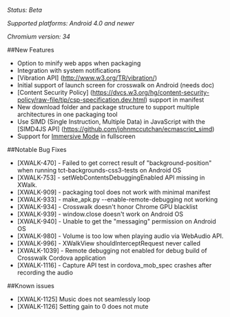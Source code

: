 *Status: Beta*

*Supported platforms: Android 4.0 and newer*

*Chromium version: 34*

##New Features

* Option to minify web apps when packaging
* Integration with system notifications
* [Vibration API] (http://www.w3.org/TR/vibration/)
* Initial support of launch screen for crosswalk on Android (needs doc)
* [Content Security Policy] (https://dvcs.w3.org/hg/content-security-policy/raw-file/tip/csp-specification.dev.html) support in manifest 
* New download folder and package structure to support multiple architectures in one packaging tool
* Use SIMD (Single Instruction, Multiple Data) in JavaScript with the [SIMD4JS API] (https://github.com/johnmccutchan/ecmascript_simd)
* Support for [Immersive Mode](https://developer.android.com/about/versions/kitkat.html#44-immersive) in fullscreen 

##Notable Bug Fixes

* [XWALK-470] - Failed to get correct result of "background-position" when running tct-backgrounds-css3-tests on Android OS
* [XWALK-753] - setWebContentsDebuggingEnabled API missing in XWalk.
* [XWALK-909] - packaging tool does not work with minimal manifest
* [XWALK-933] - make_apk.py --enable-remote-debugging not working
* [XWALK-934] - Crosswalk doesn't honor Chrome GPU blacklist 
* [XWALK-939] - window.close doesn't work on Android OS
* [XWALK-940] - Unable to get the "messaging" permission on Android OS
* [XWALK-980] - Volume is too low when playing audio via WebAudio API.
* [XWALK-996] - XWalkView shouldInterceptRequest never called
* [XWALK-1039] - Remote debugging not enabled for debug build of Crosswalk Cordova application
* [XWALK-1116] - Capture API test in cordova_mob_spec crashes after recording the audio

##Known issues

* [XWALK-1125] Music does not seamlessly loop
* [XWALK-1126] Setting gain to 0 does not mute
